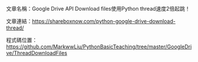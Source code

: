 文章名稱：Google Drive API Download files使用Python thread速度2倍起跳！

文章連結：https://shareboxnow.com/python-google-drive-download-thread/

程式碼位置：https://github.com/MarkwwLiu/PythonBasicTeaching/tree/master/GoogleDrive/ThreadDownloadFiles

